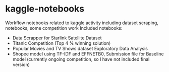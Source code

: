 # kaggle-notebooks
Workflow notebooks related to kaggle activity including dataset scraping, notebooks, some competition work
Included notebooks:
* Data Scrapper for Starlink Satellite Dataset
* Titanic Competition (Top 4 % winning solution)
* Popular Movies and TV Shows dataset Exploratory Data Analysis
* Shopee model using TF-IDF and EFFNETB0, Submission file for Baseline model (currently ongoing competition, so I have not included final version)
